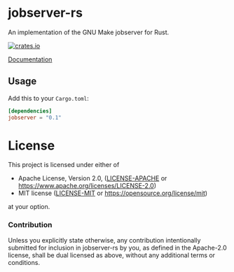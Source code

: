 # jobserver-rs

An implementation of the GNU Make jobserver for Rust.

[![crates.io](https://img.shields.io/crates/v/jobserver.svg?maxAge=2592000)](https://crates.io/crates/jobserver)

[Documentation](https://docs.rs/jobserver)

## Usage

Add this to your `Cargo.toml`:

```toml
[dependencies]
jobserver = "0.1"
```

# License

This project is licensed under either of

 * Apache License, Version 2.0, ([LICENSE-APACHE](LICENSE-APACHE) or
   https://www.apache.org/licenses/LICENSE-2.0)
 * MIT license ([LICENSE-MIT](LICENSE-MIT) or
   https://opensource.org/license/mit)

at your option.

### Contribution

Unless you explicitly state otherwise, any contribution intentionally submitted
for inclusion in jobserver-rs by you, as defined in the Apache-2.0 license,
shall be dual licensed as above, without any additional terms or conditions.
